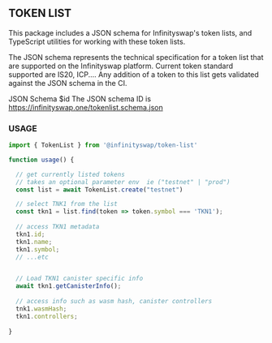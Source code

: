 ## TOKEN LIST

This package includes a JSON schema for Infinityswap's token lists, and TypeScript utilities for working with these token lists.

The JSON schema represents the technical specification for a token list that are supported on the Infinityswap platform.
Current token standard supported are IS20, ICP....
Any addition of a token to this list gets validated against the JSON schema in the CI.  

JSON Schema $id
The JSON schema ID is https://infinityswap.one/tokenlist.schema.json


### USAGE
```js
import { TokenList } from '@infinityswap/token-list'

function usage() {

  // get currently listed tokens
  // takes an optional parameter env  ie ("testnet" | "prod")
  const list = await TokenList.create("testnet")

  // select TNK1 from the list
  const tkn1 = list.find(token => token.symbol === 'TKN1');
  
  // access TKN1 metadata
  tkn1.id;
  tkn1.name;
  tkn1.symbol;
  // ...etc


  // Load TKN1 canister specific info
  await tkn1.getCanisterInfo();
  
  // access info such as wasm hash, canister controllers
  tnk1.wasmHash;
  tkn1.controllers;
  
}
```



